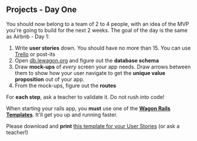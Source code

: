 ## Projects - Day One

You should now belong to a team of 2 to 4 people, with an idea of the MVP you're going
to build for the next 2 weeks. The goal of the day is the same as Airbnb - Day 1:

1. Write **user stories** down. You should have no more than 15. You can use [Trello](http://trello.com) or post-its
1. Open [db.lewagon.org](http://db.lewagon.org) and figure out the **database schema**
1. Draw **mock-ups** of *every* screen your app needs. Draw arrows between them to show how your user navigate to get the **unique value proposition** out of your app.
1. From the mock-ups, figure out the **routes**

For **each step**, ask a teacher to validate it. Do not rush into code!

When starting your rails app, you **must** use one of the [**Wagon Rails Templates**](https://github.com/lewagon/rails-templates). It'll get you up and running faster.

Please download and **print** [this template for your User Stories](https://github.com/lewagon/fullstack-images/raw/master/rails/rails-user-stories.pdf) (or ask a teacher!)
